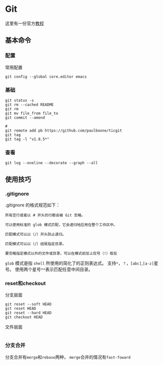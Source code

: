 # Git
这里有一份官方[教程](https://git-scm.com/book/zh/v2/)

## 基本命令

### 配置
常用配置
```
git config --global core.editor emacs
```
### 基础
```
git status -s
git rm --cached README
git rm 
git mv file_from file_to
git commit --amend

# 
git remote add pb https://github.com/paulboone/ticgit
git tag
git tag -l "v1.8.5*"
```
### 查看

```
git log --oneline --decorate --graph --all
```

## 使用技巧

### .gitignore
.gitignore 的格式规范如下：
```
所有空行或者以 # 开头的行都会被 Git 忽略。

可以使用标准的 glob 模式匹配，它会递归地应用在整个工作区中。

匹配模式可以以（/）开头防止递归。

匹配模式可以以（/）结尾指定目录。

要忽略指定模式以外的文件或目录，可以在模式前加上叹号（!）取反
```
`glob` 模式是指 `shell` 所使用的简化了的正则表达式。 支持`*`，`？`，`[abc]`,`[a-z]`星号。 使用两个星号`**`表示匹配任意中间目录。
### reset和checkout 
分支层面
```
git reset --soft HEAD
git reset HEAD
git reset --hard HEAD
git checkout HEAD
```
文件层面
```
```
### 分支合并

分支合并有`merge`和`rebase`两种，
`merge`合并的情况有`fast-foward`